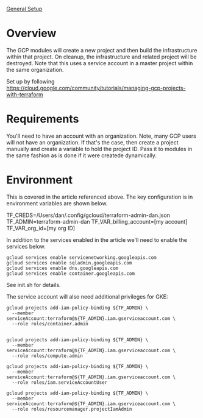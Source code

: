 [General Setup](../README.md)

# Overview

The GCP modules will create a new project and then build the infrastructure within that project.  On
cleanup, the infrastructure and related project will be destroyed.  Note that this uses a service 
account in a master project within the same organization.

Set up by following https://cloud.google.com/community/tutorials/managing-gcp-projects-with-terraform

# Requirements

You'll need to have an account with an organization.  Note, many GCP users will not have an
organization.  If that's the case, then create a project manually and create a variable to hold
the project ID.  Pass it to modules in the same fashion as is done if it were createde dynamically.

# Environment

This is covered in the article referenced above.  The key configuration is in environment variables
are shown below.

TF_CREDS=/Users/dan/.config/gcloud/terraform-admin-dan.json
TF_ADMIN=terraform-admin-dan
TF_VAR_billing_account=[my account]
TF_VAR_org_id=[my org ID]


In addition to the services enabled in the article we'll need to enable the services below.

```
gcloud services enable servicenetworking.googleapis.com
gcloud services enable sqladmin.googleapis.com
gcloud services enable dns.googleapis.com
gcloud services enable container.googleapis.com
```

See init.sh for details.

The service account will also need additional privileges for GKE:

```
gcloud projects add-iam-policy-binding ${TF_ADMIN} \
  --member serviceAccount:terraform@${TF_ADMIN}.iam.gserviceaccount.com \
  --role roles/container.admin


gcloud projects add-iam-policy-binding ${TF_ADMIN} \
  --member serviceAccount:terraform@${TF_ADMIN}.iam.gserviceaccount.com \
  --role roles/compute.admin

gcloud projects add-iam-policy-binding ${TF_ADMIN} \
  --member serviceAccount:terraform@${TF_ADMIN}.iam.gserviceaccount.com \
  --role roles/iam.serviceAccountUser

gcloud projects add-iam-policy-binding ${TF_ADMIN} \
  --member serviceAccount:terraform@${TF_ADMIN}.iam.gserviceaccount.com \
  --role roles/resourcemanager.projectIamAdmin
```